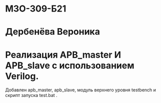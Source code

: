 # М3О-309-Б21
# Дербенёва Вероника
# Реализация APB_master И APB_slave с использованием Verilog.
Добавлен apb_master, apb_slave, модуль верхнего уровня testbench и скрипт запуска test.bat .